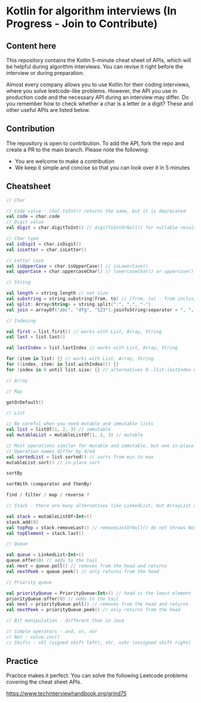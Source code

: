 # Kotlin for algorithm interviews (In Progress - Join to Contribute)

## Content here

This repository contains the Kotlin 5-minute cheat sheet of APIs, which will be helpful during algorithm interviews. You can revise it right before the interview or during preparation.

Almost every company allows you to use Kotlin for their coding interviews, where you solve leetcode-like problems. However, the API you use in production code and the necessary API during an interview may differ. Do you remember how to check whether a char is a letter or a digit? These and other useful APIs are listed below.

## Contribution

The repository is open to contribution. To add the API, fork the repo and create a PR to the main branch. Please note the following:
- You are welcome to make a contribution
- We keep it simple and concise so that you can look over it in 5 minutes

## Cheatsheet

```Kotlin
// Char

// Code value - chat.toInt() returns the same, but it is deprecated
val code = char.code
// Digit value
val digit = char.digitToInt() // digitToIntOrNull() for nullable result

// Char type
val isDigit = char.isDigit()
val isLetter = char.isLetter()

// Letter case
val isUpperCase = char.isUpperCase() // isLowerCase()
val upperCase = char.uppercaseChar() // lowercaseChar() or uppercase() / lowercase() which returns String
```

```Kotlin
// String

val length = string.length // not size
val substring = string.substring(from, to) // [from, to) - from inclusive, to exclusive
val split: Array<String> = string.split(":", ",", "-")
val join = arrayOf("abc", "dfg", "123").joinToString(separator = ", ", prefix = "", postfix = "")
```

```Kotlin
// Indexing

val first = list.first() // works with List, Array, String
val last = list.last()

val lastIndex = list.lastIndex // works with List, Array, String

for (item in list) {} // works with List, Array, String
for ((index, item) in list.withIndex()) {}
for (index in 0 until list.size) {} // alternatives 0..list.lastIndex or list.indices

```

```Kotlin
// Array


```

```Kotlin
// Map

getOrDefault()
```

```Kotlin
// List

// Be careful when you need mutable and immutable lists
val list = listOf(1, 2, 3) // immutable
val mutableList = mutableListOf(1, 2, 3) // mutable

// Most operations similar for mutable and immutable, but one in-place and other returns new list.
// Operation names differ by d/ed
val sortedList = list.sorted() // sorts from min to max
mutableList.sort() // in-place sort

sortBy

sortWith (comparator and thenBy)

find / filter / map / reverse ?
``` 

```Kotlin
// Stack - there are many alternatives like LinkedList, but ArrayList allows easy postprocessing with random access

val stack = mutableListOf<Int>()
stack.add(0)
val topPop = stack.removeLast() // removeLastOrNull() do not throws NoSuchElementException
val topElement = stack.last()
```

```Kotlin
// Queue

val queue = LinkedList<Int>()
queue.offer(0) // adds to the tail
val next = queue.poll() // removes from the head and returns
val nextPeek = queue.peek() // only returns from the head
```

```Kotlin
// Priority queue

val priorityQueue = PriorityQueue<Int>() // head is the least element
priorityQueue.offer(0) // adds to the tail
val next = priorityQueue.poll() // removes from the head and returns
val nextPeek = priorityQueue.peek() // only returns from the head
```

```Kotlin
// Bit manipulation - different than in Java

// Simple operators - and, or, xor
// Not - value.inv()
// Shifts - shl (signed shift left), shr, ushr (unsigned shift right)
```

## Practice

Practice makes it perfect. You can solve the following Leetcode problems covering the cheat sheet APIs.

https://www.techinterviewhandbook.org/grind75

